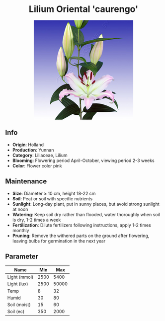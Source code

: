 <h1 align='center'>Lilium Oriental 'caurengo'</h1>
<p align="center">
    <img 
        align='center'
        width='320'
        src="../images/lilium oriental caurengo.png" 
        alt='Lilium Oriental 'caurengo'' />
</p>

## Info

 - **Origin**: Holland
 - **Production**: Yunnan
 - **Category**: Liliaceae, Lilium
 - **Blooming**: Flowering period April-October, viewing period 2-3 weeks
 - **Color**: Flower color pink

## Maintenance

 - **Size**: Diameter ≥ 10 cm, height 18-22 cm
 - **Soil**: Peat or soil with specific nutrients
 - **Sunlight**: Long-day plant, put in sunny places, but avoid strong sunlight at noon
 - **Watering**: Keep soil dry rather than flooded, water thoroughly when soil is dry, 1-2 times a week
 - **Fertilization**: Dilute fertilizers following instructions, apply 1-2 times monthly
 - **Pruning**: Remove the withered parts on the ground after flowering, leaving bulbs for germination in the next year

## Parameter

| Name         | Min  | Max   |
|--------------|------|-------|
| Light (mmol) | 2500 | 5400  |
| Light (lux)  | 2500 | 50000 |
| Temp         | 8    | 32    |
| Humid        | 30   | 80    |
| Soil (moist) | 15   | 60    |
| Soil (ec)    | 350  | 2000  |